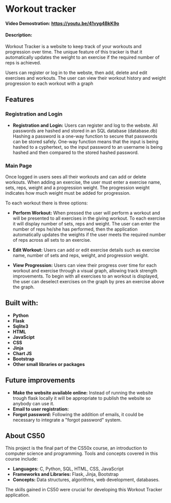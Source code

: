 # Workout tracker
#### Video Demostration:  <https://youtu.be/41vyg4BkK9o>
#### Description:
Workout Tracker is a website to keep track of your workouts and progression over time. The unique feature of this tracker is that it automatically updates the weight to an exercise if the required number of reps is achieved.

Users can register or log in to the webste, then add, delete and edit exercises and workouts. The user can view their workout history and weight progression to each workout with a graph

## Features
### Registration and Login
- **Registration and Login:** Users can register and log to the webste. All passwords are hashed and stored in an SQL database (database.db) Hashing a password is a one-way function to secure that passwords can be stored safely. One-way function means that the input is being hashed to a cyphertext, so the input password to an username is being hashed and then compared to the stored hashed password.

### Main Page
Once logged in users sees all their workouts and can add or delete workouts. When adding an exercise, the user must enter a exercise name, sets, reps, weight and a progression weight. The progression weight indicates how much weight must be added for progression.

To each workout there is three options:

- **Perform Workout:** When pressed the user will perform a workout and will be presented to all exercises in the giving workout. To each exercise it will display number of sets, reps and weight. The user can enter the number of reps he/she has performed, then the application automatically updates the weights if the user meets the required number of reps across all sets to an exercise.

- **Edit Workout:** Users can add or edit exercise details such as exercise name, number of sets and reps, weight, and progression weight.

- **View Progression:** Users can view their progress over time for   each workout and exercise through a visual graph, allowing track strength improvements. To begin with all exercises to an workout is displayed, the user can deselect exercises on the graph by pres an exercise above the graph.

## Built with:
- **Python**
- **Flask**
- **Sqlite3**
- **HTML**
- **JavaScipt**
- **CSS**
- **Jinja**
- **Chart JS**
- **Bootstrap**
- **Other small libraries or packages**

## Future improvements
- **Make the website available online:** Instead of running the website trough flask locally it will be appropriate to publish the website so anybody can use it.
- **Email to user registration:**
- **Forgot password:** Following the addition of emails, it could be necessary to integrate a "forgot password" system.

## About CS50

This project is the final part of the CS50x course, an introduction to computer science and programming. Tools and concepts covered in this course include:

- **Languages:** C, Python, SQL, HTML, CSS, JavaScript
- **Frameworks and Libraries:** Flask, Jinja, Bootstrap
- **Concepts:** Data structures, algorithms, web development, databases.

The skills gained in CS50 were crucial for developing this Workout Tracker application.

